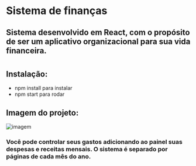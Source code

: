 # Sistema de finanças

## Sistema desenvolvido em React, com o propósito de ser um aplicativo organizacional para sua vida financeira.

# 

## Instalação:

* npm install para instalar
* npm start para rodar

## Imagem do projeto:

![imagem](https://user-images.githubusercontent.com/98703816/201992136-13051443-2157-4c21-844b-4103e6e3c1fc.png)

### Você pode controlar seus gastos adicionando ao painel suas despesas e receitas mensais. O sistema é separado por páginas de cada mês do ano.

